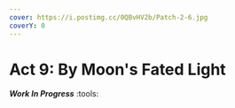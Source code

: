 ```yaml
---
cover: https://i.postimg.cc/0QBvHV2b/Patch-2-6.jpg
coverY: 0
---
```


# Act 9: By Moon's Fated Light

_**Work In Progress**_ :tools:
